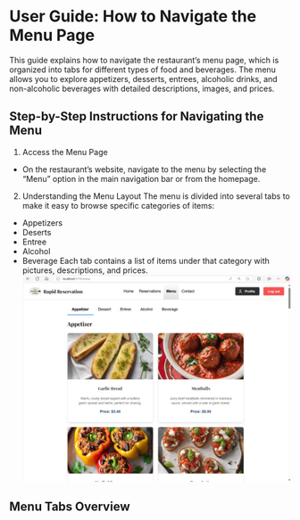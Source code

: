# User Guide: How to Navigate the Menu Page
This guide explains how to navigate the restaurant’s menu page, which is organized into tabs for different types of food and beverages. The menu allows you to explore appetizers, desserts, entrees, alcoholic drinks, and non-alcoholic beverages with detailed descriptions, images, and prices.

## Step-by-Step Instructions for Navigating the Menu
1. Access the Menu Page
  - On the restaurant’s website, navigate to the menu by selecting the “Menu” option in the main navigation bar or from the homepage.
2. Understanding the Menu Layout
The menu is divided into several tabs to make it easy to browse specific categories of items:
  - Appetizers
  - Deserts
  - Entree
  - Alcohol
  - Beverage
Each tab contains a list of items under that category with pictures, descriptions, and prices.
![Rapid Reservation Menu Page!](Menu.jpg "Menu Page")
## Menu Tabs Overview
